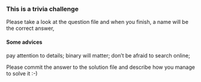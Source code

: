 ### This is a trivia challenge

Please take a look at the question file and when you finish, a name will be the
correct answer,

#### Some advices

pay attention to details;
binary will matter;
don’t be afraid to search online;

Please commit the answer to the solution file and describe how you manage to
solve it :-)
